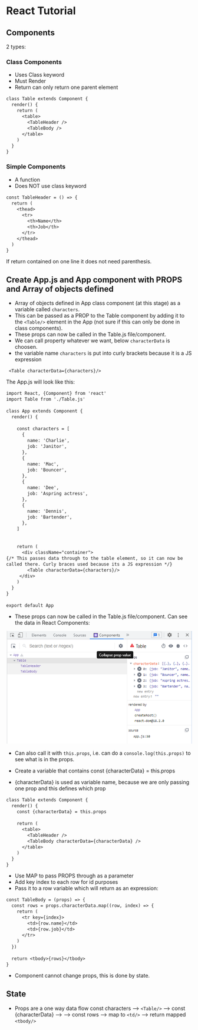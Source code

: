 # React Tutorial

## Components
2 types: 

### Class Components

- Uses Class keyword 
- Must Render
- Return can only return one parent element

```
class Table extends Component {
  render() {
    return (
      <table>
        <TableHeader />
        <TableBody />
      </table>
    )
  }
}
```

### Simple Components 

- A function 
- Does NOT use class keyword

```
const TableHeader = () => {
  return (
    <thead>
      <tr>
        <th>Name</th>
        <th>Job</th>
      </tr>
    </thead>
  )
}
```
If return contained on one line it does not need parenthesis.

## Create App.js and App component with PROPS and Array of objects defined

- Array of objects defined in App class component (at this stage) as a variable called `characters`. 
- This can be passed as a PROP to the Table component by adding it to the `<Table/>` element in the App (not sure if this can only be done in class components).
- These props can now be called in the Table.js file/component. 
- We can call property whatever we want, below `characterData` is choosen. 
- the variable name `characters` is put into curly brackets because it is a JS expression

```
 <Table characterData={characters}/>
```
The App.js will look like this:  
```
import React, {Component} from 'react'
import Table from './Table.js'

class App extends Component {
  render() {

    const characters = [
      {
        name: 'Charlie',
        job: 'Janitor',
      },
      {
        name: 'Mac',
        job: 'Bouncer',
      },
      {
        name: 'Dee',
        job: 'Aspring actress',
      },
      {
        name: 'Dennis',
        job: 'Bartender',
      },
    ]


    return (
      <div className="container">
{/* This passes data through to the table element, so it can now be called there. Curly braces used because its a JS expression */}
        <Table characterData={characters}/>
     </div> 
    )
  }
}

export default App

```
- These props can now be called in the Table.js file/component. Can see the data in React Components:

![This is an image](https://github.com/robhami/react-tutorial/blob/main/readme%20data/props_in_table.PNG)


- Can also call it with `this.props`, i.e. can do a `console.log(this.props)` to see what is in the props.





- Create a variable that contains const {characterData} = this.props
- {characterData} is used as variable name, because we are only passing one prop and this defines which prop
```
class Table extends Component {
  render() {
    const {characterData} = this.props

    return (
      <table>
        <TableHeader />
        <TableBody characterData={characterData} />
      </table>
    )
  }
}
```
- Use MAP to pass PROPS through as a parameter
- Add key index to each row for id purposes
- Pass it to a row variable which will return as an expression:

```
const TableBody = (props) => {
  const rows = props.characterData.map((row, index) => {
    return (
      <tr key={index}>
        <td>{row.name}</td>
        <td>{row.job}</td>
      </tr>
    )
  })

  return <tbody>{rows}</tbody>
}
```

- Component cannot change props, this is done by state.

## State

- Props are a one way data flow const characters --> `<Table/>` --> const {characterData} --> <TableBody/> --> const rows --> map to `<td/>` --> return mapped `<tbody/>`
